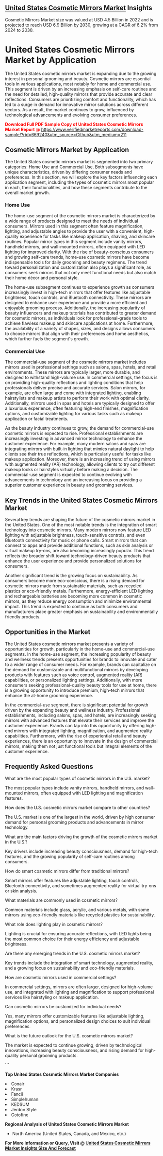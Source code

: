 <h2><a href="https://www.verifiedmarketreports.com/download-sample/?rid=669240&amp;utm_source=Github&amp;utm_medium=211" target="_blank">United States Cosmetic Mirrors Market</a> Insights</h2><p>Cosmetic Mirrors Market size was valued at USD 4.5 Billion in 2022 and is projected to reach USD 6.9 Billion by 2030, growing at a CAGR of 6.2% from 2024 to 2030.</p><p><h1>United States Cosmetic Mirrors Market by Application</h1><p>The United States cosmetic mirrors market is expanding due to the growing interest in personal grooming and beauty. Cosmetic mirrors are essential tools in various applications, most notably for home and commercial use. This segment is driven by an increasing emphasis on self-care routines and the need for detailed, high-quality mirrors that provide accurate and clear reflections. Consumers are prioritizing comfort and functionality, which has led to a surge in demand for innovative mirror solutions across different sectors. As a result, the market continues to grow, influenced by technological advancements and evolving consumer preferences.</p><p><p><span class=""><span style="color: #ff0000;"><strong>Download Full PDF Sample Copy of United States Cosmetic Mirrors Market Report</strong> @ </span><a href="https://www.verifiedmarketreports.com/download-sample/?rid=669240&amp;utm_source=Github&amp;utm_medium=211" target="_blank">https://www.verifiedmarketreports.com/download-sample/?rid=669240&amp;utm_source=Github&amp;utm_medium=211</a></span></p></p><h2>Cosmetic Mirrors Market by Application</h2><p>The United States cosmetic mirrors market is segmented into two primary categories: Home Use and Commercial Use. Both subsegments have unique characteristics, driven by differing consumer needs and preferences. In this section, we will explore the key factors influencing each application segment, including the types of cosmetic mirrors most popular in each, their functionalities, and how these segments contribute to the overall market growth.</p><h3>Home Use</h3><p>The home-use segment of the cosmetic mirrors market is characterized by a wide range of products designed to meet the needs of individual consumers. Mirrors used in this segment often feature magnification, lighting, and adjustable angles to provide the user with a convenient, high-quality experience for tasks like makeup application, shaving, and skincare routines. Popular mirror types in this segment include vanity mirrors, handheld mirrors, and wall-mounted mirrors, often equipped with LED lighting for improved clarity. With the rise of beauty-conscious consumers and growing self-care trends, home-use cosmetic mirrors have become indispensable tools for daily grooming and beauty regimens. The trend toward personalization and customization also plays a significant role, as consumers seek mirrors that not only meet functional needs but also match their home décor and personal style.</p><p>The home-use subsegment continues to experience growth as consumers increasingly invest in high-tech mirrors that offer features like adjustable brightness, touch controls, and Bluetooth connectivity. These mirrors are designed to enhance user experience and provide a more efficient and enjoyable grooming process. Additionally, the increasing popularity of beauty influencers and makeup tutorials has contributed to greater demand for cosmetic mirrors, as individuals look for professional-grade tools to achieve flawless makeup and skincare applications at home. Furthermore, the availability of a variety of shapes, sizes, and designs allows consumers to choose mirrors that align with their preferences and home aesthetics, which further fuels the segment's growth.</p><h3>Commercial Use</h3><p>The commercial-use segment of the cosmetic mirrors market includes mirrors used in professional settings such as salons, spas, hotels, and retail environments. These mirrors are typically larger, more durable, and designed to withstand high-volume use. In commercial settings, the focus is on providing high-quality reflections and lighting conditions that help professionals deliver precise and accurate services. Salon mirrors, for example, are often large and come with integrated lighting, enabling hairstylists and makeup artists to perform their work with optimal clarity. Additionally, mirrors used in spas and hotels are typically designed to offer a luxurious experience, often featuring high-end finishes, magnification options, and customizable lighting for various tasks such as makeup application or facial treatments.</p><p>As the beauty industry continues to grow, the demand for commercial-use cosmetic mirrors is expected to rise. Professional establishments are increasingly investing in advanced mirror technology to enhance the customer experience. For example, many modern salons and spas are integrating mirrors with built-in lighting that mimics natural daylight to help clients see their true reflections, which is particularly useful for tasks like makeup application. Moreover, there is an increasing trend of using mirrors with augmented reality (AR) technology, allowing clients to try out different makeup looks or hairstyles virtually before making a decision. The commercial-use segment is expected to continue evolving with advancements in technology and an increasing focus on providing a superior customer experience in beauty and grooming services.</p><h2>Key Trends in the United States Cosmetic Mirrors Market</h2><p>Several key trends are shaping the future of the cosmetic mirrors market in the United States. One of the most notable trends is the integration of smart technology into cosmetic mirrors. Many modern mirrors now feature LED lighting with adjustable brightness, touch-sensitive controls, and even Bluetooth connectivity for music or phone calls. Smart mirrors that can connect to apps and provide additional functions, such as skin analysis or virtual makeup try-ons, are also becoming increasingly popular. This trend reflects the broader shift toward technology-driven beauty products that enhance the user experience and provide personalized solutions for consumers.</p><p>Another significant trend is the growing focus on sustainability. As consumers become more eco-conscious, there is a rising demand for cosmetic mirrors made from sustainable materials, such as recycled plastics or eco-friendly metals. Furthermore, energy-efficient LED lighting and rechargeable batteries are becoming more common in cosmetic mirrors, as they reduce energy consumption and minimize environmental impact. This trend is expected to continue as both consumers and manufacturers place greater emphasis on sustainability and environmentally friendly products.</p><h2>Opportunities in the Market</h2><p>The United States cosmetic mirrors market presents a variety of opportunities for growth, particularly in the home-use and commercial-use segments. In the home-use segment, the increasing popularity of beauty and wellness trends presents opportunities for brands to innovate and cater to a wider range of consumer needs. For example, brands can capitalize on the demand for customizable and multifunctional mirrors by developing products with features such as voice control, augmented reality (AR) capabilities, or personalized lighting settings. Additionally, with more consumers seeking professional-quality beauty tools for use at home, there is a growing opportunity to introduce premium, high-tech mirrors that enhance the at-home grooming experience.</p><p>In the commercial-use segment, there is significant potential for growth driven by the expanding beauty and wellness industry. Professional establishments, including salons, spas, and hotels, are increasingly seeking mirrors with advanced features that elevate their services and improve the customer experience. Brands can tap into this opportunity by offering high-end mirrors with integrated lighting, magnification, and augmented reality capabilities. Furthermore, with the rise of experiential retail and beauty experiences, there is an opportunity to innovate in the design of commercial mirrors, making them not just functional tools but integral elements of the customer experience.</p><h2>Frequently Asked Questions</h2><p>What are the most popular types of cosmetic mirrors in the U.S. market?</p><p>The most popular types include vanity mirrors, handheld mirrors, and wall-mounted mirrors, often equipped with LED lighting and magnification features.</p><p>How does the U.S. cosmetic mirrors market compare to other countries?</p><p>The U.S. market is one of the largest in the world, driven by high consumer demand for personal grooming products and advancements in mirror technology.</p><p>What are the main factors driving the growth of the cosmetic mirrors market in the U.S.?</p><p>Key drivers include increasing beauty consciousness, demand for high-tech features, and the growing popularity of self-care routines among consumers.</p><p>How do smart cosmetic mirrors differ from traditional mirrors?</p><p>Smart mirrors offer features like adjustable lighting, touch controls, Bluetooth connectivity, and sometimes augmented reality for virtual try-ons or skin analysis.</p><p>What materials are commonly used in cosmetic mirrors?</p><p>Common materials include glass, acrylic, and various metals, with some mirrors using eco-friendly materials like recycled plastics for sustainability.</p><p>What role does lighting play in cosmetic mirrors?</p><p>Lighting is crucial for ensuring accurate reflections, with LED lights being the most common choice for their energy efficiency and adjustable brightness.</p><p>Are there any emerging trends in the U.S. cosmetic mirrors market?</p><p>Key trends include the integration of smart technology, augmented reality, and a growing focus on sustainability and eco-friendly materials.</p><p>How are cosmetic mirrors used in commercial settings?</p><p>In commercial settings, mirrors are often larger, designed for high-volume use, and integrated with lighting and magnification to support professional services like hairstyling or makeup application.</p><p>Can cosmetic mirrors be customized for individual needs?</p><p>Yes, many mirrors offer customizable features like adjustable lighting, magnification options, and personalized design choices to suit individual preferences.</p><p>What is the future outlook for the U.S. cosmetic mirrors market?</p><p>The market is expected to continue growing, driven by technological innovations, increasing beauty consciousness, and rising demand for high-quality personal grooming products.</p>```</p><p><strong>Top United States Cosmetic Mirrors Market Companies</strong></p><div data-test-id=""><p><li>Conair</li><li> Krasr</li><li> Fancii</li><li> Simplehuman</li><li> KEDSUM</li><li> Jerdon Style</li><li> Gotofine</li></p><div><strong>Regional Analysis of&nbsp;United States Cosmetic Mirrors Market</strong></div><ul><li dir="ltr"><p dir="ltr">North America&nbsp;(United States, Canada, and Mexico, etc.)</p></li></ul><p><strong>For More Information or Query, Visit @&nbsp;</strong><strong><a href="https://www.verifiedmarketreports.com/product/cosmetic-mirrors-market/?utm_source=Github&amp;utm_medium=211" target="_blank">United States Cosmetic Mirrors Market Insights Size And Forecast</a></strong></p></div>
